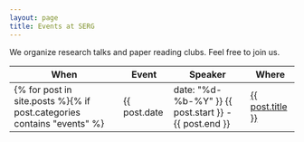 ```yaml
---
layout: page
title: Events at SERG
---
```


We organize research talks and paper reading clubs. Feel free to join us.

| When | Event       | Speaker | Where           |
|---------|-------|----------------------|------------------------|
{% for post in site.posts %}{% if post.categories contains "events" %}| {{ post.date | date: "%d-%b-%Y" }} {{ post.start }} - {{ post.end }} | <a href="{{ post.url }}">{{ post.title }}</a> | {{ post.speaker }} | {{ post.where }} |{% endif %}{% endfor %}


